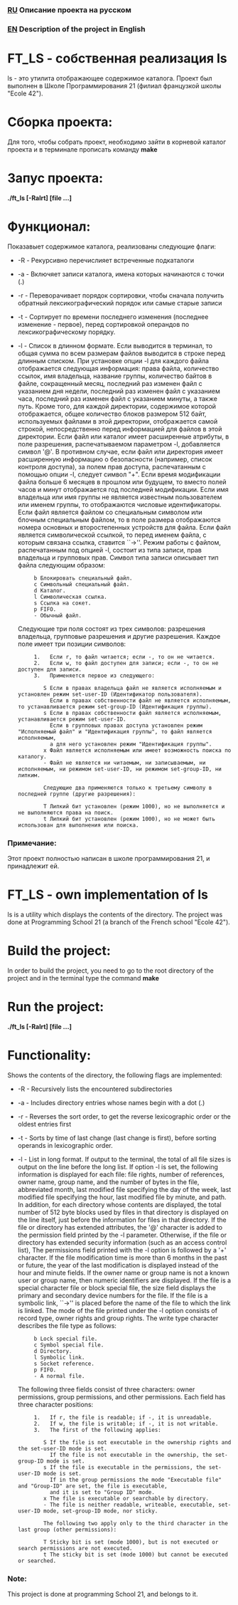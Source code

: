 
### [RU][1] Описание проекта на русском
[1]: https://github.com/udraugr/ft_ls/tree/master#ft_ls---%D1%81%D0%BE%D0%B1%D1%81%D1%82%D0%B2%D0%B5%D0%BD%D0%BD%D0%B0%D1%8F-%D1%80%D0%B5%D0%B0%D0%BB%D0%B8%D0%B7%D0%B0%D1%86%D0%B8%D1%8F-ls "RU"
### [EN][2] Description of the project in English
[2]: https://github.com/udraugr/ft_ls#ft_ls---own-implementation-of-ls "EN"

# FT_LS - собственная реализация ls
ls - это утилита отображающее содержимое каталога.
Проект был выполнен в Школе Программирования 21 (филиал французкой школы "Ecole 42").

# Сборка проекта:
Для того, чтобы собрать проект, необходимо зайти в корневой каталог проекта и в терминале прописать команду **make**

# Запус проекта:
**./ft_ls [-Ralrt] [file ...]**

# Функционал:
Показавыет содержимое каталога, реализованы следующие флаги:
* -R - Рекурсивно перечислияет встреченные подкаталоги
* -a - Включяет записи каталога, имена которых начинаются с точки (.)
* -r - Переворачивает порядок сортировки, чтобы сначала получить обратный лексикографический порядок или самые старые записи
* -t - Сортирует по времени последнего изменения (последнее изменение - первое), перед сортировкой операндов по лексикографическому порядку.
* -l - Список в длинном формате. Если выводится в терминал, то общая сумма по всем размерам файлов выводится в строке перед длинным списком.
     При установке опции -l для каждого файла отображается следующая информация: права файла, количество ссылок,
     имя владельца, название группы, количество байтов в файле,
     сокращенный месяц, последний раз изменен файл с указанием дня недели, последний раз изменен файл с указанием часа,
     последний раз изменен файл с указанием минуты, а также путь.
     Кроме того, для каждой директории, содержимое которой отображается, общее количество блоков размером 512 байт,
     используемых файлами в этой директории, отображается самой строкой, непосредственно перед информацией для файлов в этой директории.
     Если файл или каталог имеет расширенные атрибуты, в поле разрешения, распечатываемом параметром -l, добавляется символ '@'.
     В противном случае, если файл или директория имеет расширенную информацию о безопасности (например, список контроля доступа),
     за полем прав доступа, распечатанным с помощью опции -l, следует символ "+". Если время модификации файла больше 6 месяцев в прошлом или будущем,
     то вместо полей часов и минут отображается год последней модификации.
     Если имя владельца или имя группы не является известным пользователем или именем группы,
     то отображаются числовые идентификаторы.
     Если файл является файлом со специальным символом или блочным специальным файлом,
     то в поле размера отображаются номера основных и второстепенных устройств для файла.
     Если файл является символической ссылкой, то перед именем файла, с которым связана ссылка, ставится ``->''.
     Режим работы с файлом, распечатанным под опцией -l, состоит из типа записи, прав владельца и групповых прав.
     Символ типа записи описывает тип файла следующим образом:
     
           b Блокировать специальный файл.
           c Символьный специальный файл.
           d Каталог.
           l Символическая ссылка.
           s Ссылка на сокет.
           p FIFO.
           - Обычный файл.
     Следующие три поля состоят из трех символов: разрешения владельца, групповые разрешения и другие разрешения.  Каждое поле имеет три позиции символов:
     
           1.   Если r, то файл читается; если -, то он не читается.
           2.   Если w, то файл доступен для записи; если -, то он не доступен для записи.
           3.   Применяется первое из следующего:
           
              S Если в правах владельца файл не является исполняемым и установлен режим set-user-ID (Идентификатор пользователя).
                Если в правах собственности файл не является исполняемым, то устанавливается режим set-group-ID (Идентификация группы).
              s Если в правах собственности файл является исполняемым, устанавливается режим set-user-ID.
                Если в групповых правах доступа установлен режим "Исполняемый файл" и "Идентификация группы", то файл является исполняемым,
                а для него установлен режим "Идентификация группы".
              x Файл является исполняемым или имеет возможность поиска по каталогу.
              - Файл не является ни читаемым, ни записываемым, ни исполняемым, ни режимом set-user-ID, ни режимом set-group-ID, ни липким.
              
              Следующие два применяются только к третьему символу в последней группе (другие разрешения):
              
              T Липкий бит установлен (режим 1000), но не выполняется и не выполняются права на поиск.
              t Липкий бит установлен (режим 1000), но не может быть использован для выполнения или поиска.

### Примечание:
Этот проект полностью написан в школе программирования 21, и принадлежит ей.


# FT_LS - own implementation of ls
ls is a utility which displays the contents of the directory.
The project was done at Programming School 21 (a branch of the French school "Ecole 42").

# Build the project:
In order to build the project, you need to go to the root directory of the project and in the terminal type the command **make**

# Run the project:
**./ft_ls [-Ralrt] [file ...]**

# Functionality:
Shows the contents of the directory, the following flags are implemented:
* -R - Recursively lists the encountered subdirectories
* -a - Includes directory entries whose names begin with a dot (.)
* -r - Reverses the sort order, to get the reverse lexicographic order or the oldest entries first
* -t - Sorts by time of last change (last change is first), before sorting operands in lexicographic order.
* -l - List in long format.  If output to the terminal, the total of all file sizes is output on the line before the long list.
     If option -l is set, the following information is displayed for each file: file rights, number of references,
     owner name, group name, and the number of bytes in the file,
     abbreviated month, last modified file specifying the day of the week, last modified file specifying the hour,
     last modified file by minute, and path.
     In addition, for each directory whose contents are displayed, the total number of 512 byte blocks
     used by files in that directory is displayed on the line itself, just before the information for files in that directory.
     If the file or directory has extended attributes, the '@' character is added to the permission field printed by the -l parameter.
     Otherwise, if the file or directory has extended security information (such as an access control list),
     The permissions field printed with the -l option is followed by a '+' character.
     If the file modification time is more than 6 months in the past or future,
     the year of the last modification is displayed instead of the hour and minute fields.
     If the owner name or group name is not a known user or group name,
     then numeric identifiers are displayed.
     If the file is a special character file or block special file,
     the size field displays the primary and secondary device numbers for the file.
     If the file is a symbolic link, ``->'' is placed before the name of the file to which the link is linked.
     The mode of the file printed under the -l option consists of record type, owner rights and group rights.
     The write type character describes the file type as follows:
     
           b Lock special file.
           c Symbol special file.
           d Directory.
           l Symbolic link.
           s Socket reference.
           p FIFO.
           - A normal file.
     The following three fields consist of three characters: owner permissions, group permissions, and other permissions.
     Each field has three character positions:
     
           1.   If r, the file is readable; if -, it is unreadable.
           2.   If w, the file is writable; if -, it is not writable.
           3.   The first of the following applies:
           
              S If the file is not executable in the ownership rights and the set-user-ID mode is set.
                If the file is not executable in the ownership, the set-group-ID mode is set.
              s If the file is executable in the permissions, the set-user-ID mode is set.
                If in the group permissions the mode "Executable file" and "Group-ID" are set, the file is executable,
                and it is set to "Group ID" mode.
              x The file is executable or searchable by directory.
              - The file is neither readable, writeable, executable, set-user-ID mode, set-group-ID mode, nor sticky.
              
              The following two apply only to the third character in the last group (other permissions):
              
              T Sticky bit is set (mode 1000), but is not executed or search permissions are not executed.
              t The sticky bit is set (mode 1000) but cannot be executed or searched.

### Note:
This project is done at programming School 21, and belongs to it.
